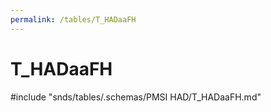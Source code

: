```yaml
---
permalink: /tables/T_HADaaFH
---
```

# T\_HADaaFH
<!-- SPDX-License-Identifier: MPL-2.0 -->

<!-- ATTENTION : Ne pas supprimer ou modifier la ligne ci-dessous -->
#include "snds/tables/.schemas/PMSI HAD/T_HADaaFH.md"
<!-- ATTENTION : Ne pas supprimer ou modifier la ligne ci-dessus -->
